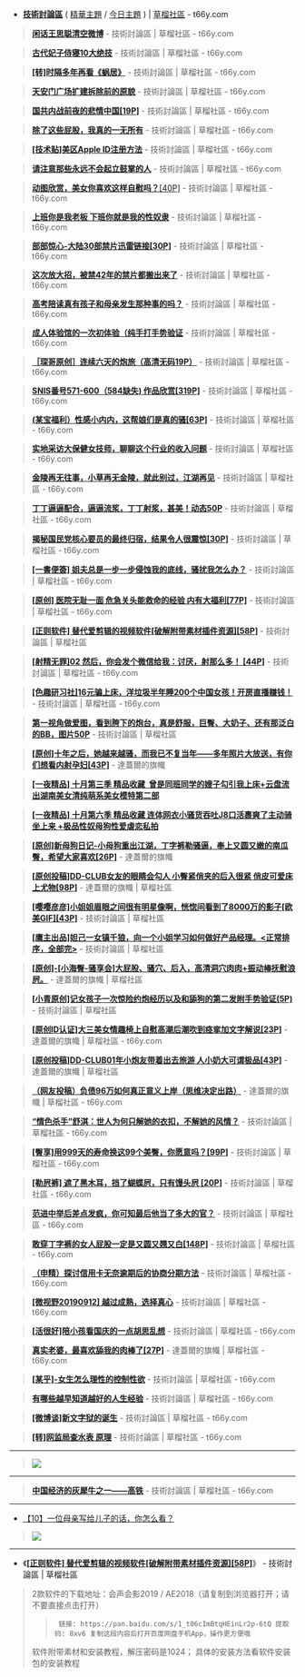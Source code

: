  - [**技術討論區**](https://t66y.com/thread0806.php?fid=7)  ( [精華主題](https://t66y.com/thread0806.php?fid=7&search=digest) / [今日主題](https://t66y.com/thread0806.php?fid=7&search=today) ) | [草榴社區](https://t66y.com/index.php) - t66y.com 
 
> [**闲话王思聪清空微博**](https://t66y.com/htm_data/1911/7/3700728.html) - 技術討論區 | 草榴社區 - t66y.com  

> [**古代妃子侍寝10大绝技**](https://t66y.com/htm_data/1910/7/3697826.html) - 技術討論區 | 草榴社區 - t66y.com

> [**[转]时隔多年再看《蜗居》**](https://t66y.com/htm_data/1910/7/3683837.html) - 技術討論區 | 草榴社區 - t66y.com 

> [**天安门广场扩建拆除前的原貌**](https://t66y.com/htm_data/1910/7/3685206.html) - 技術討論區 | 草榴社區 - t66y.com 

> [**国共内战前夜的悲情中国[19P]**](https://t66y.com/htm_data/1910/7/3686655.html) - 技術討論區 | 草榴社區 - t66y.com 

> [**除了这些屁股，我真的一无所有**](https://t66y.com/htm_data/1908/7/3627590.html) - 技術討論區 | 草榴社區 - t66y.com  

> [**[技术贴]美区Apple ID注册方法**](https://t66y.com/htm_data/1911/7/3705846.html) - 技術討論區 | 草榴社區 - t66y.com  

> [**请注意那些永远不会起立鼓掌的人**](https://t66y.com/htm_data/1909/7/3642932.html) - 技術討論區 | 草榴社區 - t66y.com  

> [**动图欣赏，美女你喜欢这样自慰吗？**[40P]](https://t66y.com/htm_data/1909/7/3639927.html) - 技術討論區 | 草榴社區 - t66y.com 

> [**上班你是我老板 下班你就是我的性奴隶**](https://t66y.com/htm_data/1909/7/3660288.html) - 技術討論區 | 草榴社區 - t66y.com 

> [**部部惊心-大陆30部禁片迅雷链接[30P]**](https://t66y.com/htm_data/1910/7/3684565.html) - 技術討論區 | 草榴社區 - t66y.com 

> [**这次放大招，被禁42年的禁片都搬出来了**](https://t66y.com/htm_data/1910/7/3680053.html) - 技術討論區 | 草榴社區 - t66y.com

> [**高考陪读真有孩子和母亲发生那种事的吗？**](https://t66y.com/htm_data/1911/7/3705884.html) - 技術討論區 | 草榴社區 - t66y.com  

> [**成人体验馆的一次初体验（纯手打手势验证**](https://t66y.com/htm_data/1911/7/3705299.html) - 技術討論區 | 草榴社區 - t66y.com  

> [**［琛哥原创］连续六天的炮旅（高清无码19P）**](https://t66y.com/htm_data/1910/7/3687611.html) - 技術討論區 | 草榴社區 - t66y.com

> [**SNIS番号571-600（584缺失) 作品欣赏[319P]**](https://t66y.com/htm_data/1910/7/3669794.html) - 技術討論區 | 草榴社區 - t66y.com  

> [**(某宝福利）性感小内内，这帮娘们是真的骚[63P]**](https://t66y.com/htm_data/1909/7/3663612.html) - 技術討論區 | 草榴社區 - t66y.com

> [**实地采访大保健女技师，聊聊这个行业的收入问题**](https://t66y.com/htm_data/1908/7/3614636.html) - 技術討論區 | 草榴社區 - t66y.com 

> [**金陵再无往事，小草再无金陵，就此别过，江湖再见**](https://t66y.com/htm_data/1909/7/3658490.html) - 技術討論區 | 草榴社區 - t66y.com 

> [**丁丁逼逼配合，逼逼流浆，丁丁射浆，甚美！动态50P**](https://t66y.com/htm_data/1910/7/3697403.html) - 技術討論區 | 草榴社區 - t66y.com 

> [**揭秘国民党核心要员的最终归宿，结果令人很震惊[30P]**](https://t66y.com/htm_data/1910/7/3672161.html) - 技術討論區 | 草榴社區 - t66y.com 

> [**[一書便簽] 姐夫总是一步一步侵蚀我的底线，骚扰我怎么办？**](https://t66y.com/htm_data/1910/7/3668839.html) - 技術討論區 | 草榴社區 - t66y.com

> [**[原创] 医院无耻一面 危急关头能救命的经验 内有大福利[77P]**](https://t66y.com/htm_data/1907/7/3571850.html) - 技術討論區 | 草榴社區 - t66y.com

> [**[正则软件] 替代爱剪辑的视频软件[破解附带素材插件资源][58P]**](https://t66y.com/htm_data/1910/7/3682358.html) - 技術討論區 | 草榴社區 

> [**[射精无罪]02 然后，你会发个微信给我：讨厌，射那么多！ [44P]**](https://t66y.com/htm_data/1910/7/3684307.html) - 技術討論區 | 草榴社區 - t66y.com 

> [**[色趣研习社]16元骗上床，洋垃圾半年睡200个中国女孩！开房直播赚钱！**](https://t66y.com/htm_data/1909/7/3654083.html) - 技術討論區 | 草榴社區 - t66y.com 
 
> [**第一视角做爱图，看到胯下的炮台，真是舒服，巨臀、大奶子、还有那泛白的BB，图片50P**](https://t66y.com/htm_data/1908/7/3624457.html) - 技術討論區 | 草榴社區 

> [**[原创]十年之后，她越来越骚，而我已不复当年——多年照片大放送，有你们想看内射孕妇[43P]**](https://t66y.com/htm_data/1910/16/3660467.html ) - 達蓋爾的旗幟

> [**[一夜精品] 十月第三季 精品收藏  曾是同班同学的嫂子勾引我上床+云盘流出湖南美女清纯萌系美女模特第二部**](https://t66y.com/htm_data/1910/7/3670896.html) 

> [**[一夜精品] 十月第六季 精品收藏 连体网衣小骚货吞吐J8口活裹爽了主动骑坐上来 +极品性奴母狗性爱虐恋私拍**](https://t66y.com/htm_data/1910/7/3676917.html) 

> [**[原创]新母狗日记-小母狗重出江湖，丁字裤勒骚逼，奉上又圆又嫩的南瓜臀，希望大家喜欢[26P]**](https://t66y.com/htm_data/1910/16/3660525.html) - 達蓋爾的旗幟 

> [**[原创投稿]DD-CLUB女友的眼睛会勾人 小臀紧俏夹的后入很紧 俏皮可爱床上尤物[98P]**](https://t66y.com/htm_data/1906/16/3544274.html) - 達蓋爾的旗幟 | 草榴社區  

> [**[嘤嘤彦彦]小姐姐眉眼之间很有明星像啊，恍惚间看到了8000万的影子[欧美GIF][43P]**](https://t66y.com/htm_data/1907/7/3600254.html) - 技術討論區 | 草榴社區

> [**[鹰主出品]妲己一女镇千狼，向一个小姐学习如何做好产品经理。<正常排序，全部完>**](https://t66y.com/htm_data/7/1710/2694987.html) - 技術討論區 | 草榴社區  
 
> [**[原创]-[小海臀-骚享会]大屁股、骚穴、后入，高清洞穴肉肉+振动棒抚慰浪屄。**](https://t66y.com/htm_data/1910/16/3672824.html) - 達蓋爾的旗幟 | 草榴社區 

> [**[小青原创]记女孩子一次惊险约炮经历以及和舔狗的第二发附手势验证(5P)**](https://t66y.com/htm_data/1907/7/3582780.html) - 技術討論區 | 草榴社區  

> [**[原创ID认证]大三美女情趣椅上自慰高潮后潮吹到痉挛加文字解说[23P]**](https://t66y.com/htm_data/1609/16/2075689.html) - 達蓋爾的旗幟 | 草榴社區 - t66y.com 

> [**[原创投稿]DD-CLUB01年小炮友带着出去旅游 人小奶大可谓极品[43P]**](https://t66y.com/htm_data/1906/16/3553696.html) - 達蓋爾的旗幟 | 草榴社區

> [**（网友投稿）负债96万如何真正意义上岸（思维决定出路）**](https://t66y.com/htm_data/1910/7/3674667.html) - 達蓋爾的旗幟 | 草榴社區 - t66y.com   

> [**“情色杀手”舒淇：世人为何只解她的衣扣，不解她的风情？**](https://t66y.com/htm_data/1910/7/3672674.html) - 技術討論區 | 草榴社區 - t66y.com  

> [**[臀享]用999天的寿命换这99个美臀，你愿意吗？[99P]**](https://t66y.com/htm_data/1909/7/3656447.html) - 技術討論區 | 草榴社區 - t66y.com  

> [**[勒屄裤] 遮了黑木耳，挡了蝴蝶屄，只有馒头屄 [20P]**](https://t66y.com/htm_data/1910/7/3673059.html) - 技術討論區 | 草榴社區 - t66y.com 

> [**范进中举后差点发疯，你可知最后他当了多大的官？**](https://t66y.com/htm_data/1910/7/3671807.html) - 技術討論區 | 草榴社區 - t66y.com 

> [**敢穿丁字裤的女人屁股一定是又圆又翘又白[148P]**](https://t66y.com/htm_data/1910/7/3674794.html) - 技術討論區 | 草榴社區 - t66y.com 

> [**（申精）探讨信用卡无奈逾期后的协商分期方法**](https://t66y.com/htm_data/1910/7/3672547.html) - 技術討論區 | 草榴社區 - t66y.com  

> [**[微视野20190912]  越过成熟，选择真心**](https://t66y.com/htm_data/1909/7/3654093.html) - 技術討論區 | 草榴社區 - t66y.com  

> [**[活很好]陪小孩看国庆的一点胡思乱想**](https://t66y.com/htm_data/1910/7/3672244.html) - 技術討論區 | 草榴社區 - t66y.com  

> [**真实老婆，最喜欢舔我的肉棒了[27P]**](https://t66y.com/htm_data/1910/16/3672827.html) - 達蓋爾的旗幟 | 草榴社區 - t66y.com

> [**[某乎]-女生怎么理性的控制性欲**](https://t66y.com/htm_data/1909/7/3660188.html) - 技術討論區 | 草榴社區 - t66y.com  

> [**有哪些越早知道越好的人生经验**](https://t66y.com/htm_data/1909/7/3653337.html) - 技術討論區 | 草榴社區 - t66y.com  

> [**[微博谈]新文字狱的诞生**](https://t66y.com/htm_data/1910/7/3672673.html) - 技術討論區 | 草榴社區 - t66y.com  

> [**[转]网监局查水表 原理**](https://t66y.com/htm_data/1909/7/3638555.html) - 技術討論區 | 草榴社區 - t66y.com  

-----------------------------------------------------------------------------------------

>  <a href="https://t66y.com/htm_data/1909/7/3640014.html" title="[微博谈20190906]  香港回归以来最黑暗的一天 - 技術討論區 | 草榴社區 - t66y.com"><img src="https://www.nsaimg.com/2019/09/06/5d72220df1d0b.png?raw=true"/></a>

-----------------------------------------------------------------------------------------

> [**中国经济的灰犀牛之一——高铁**](https://t66y.com/htm_data/1909/7/3664326.html) - 技術討論區 | 草榴社區 - t66y.com

-----------------------------------------------------------------------------------------

- <a href="https://t66y.com/htm_data/1910/7/3671074.html" title="[可乐庙20191002]我对生存方式只有一个信条：不许后悔 - 技術討論區 | 草榴社區 - t66y.com">【10】一位母亲写给儿子的话，你怎么看？</a>
>  <a href="https://t66y.com/htm_data/1910/7/3671074.html" title="[可乐庙20191002]我对生存方式只有一个信条：不许后悔 - 技術討論區 | 草榴社區 - t66y.com"><img src="https://raw.githubusercontent.com/taoste/Hello-World/master/eBook/t66y.com/Dubook.jpg?raw=true"/></a>

-----------------------------------------------------------------------------------------


- 《[**[正则软件] 替代爱剪辑的视频软件[破解附带素材插件资源][58P]**](https://t66y.com/htm_data/1910/7/3682358.html)》 - 技術討論區 | 草榴社區 

> 2款软件的下载地址：会声会影2019 / AE2018（请复制到浏览器打开；请不要直接点击打开）
>>      链接: https://pan.baidu.com/s/1_t06cImBtqHEinLr2p-6tQ 提取码: 8xv6 复制这段内容后打开百度网盘手机App，操作更方便哦
> 软件附带素材和安装教程，解压密码是1024；
>具体的安装方法看软件安装包的安装教程
